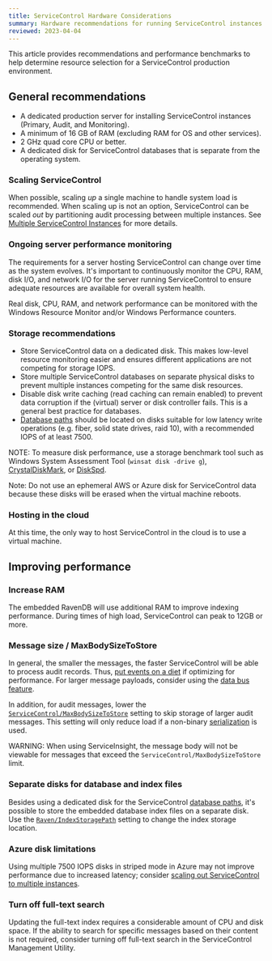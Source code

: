 ```yaml
---
title: ServiceControl Hardware Considerations
summary: Hardware recommendations for running ServiceControl instances
reviewed: 2023-04-04
---
```


This article provides recommendations and performance benchmarks to help determine resource selection for a ServiceControl production environment.

## General recommendations

* A dedicated production server for installing ServiceControl instances (Primary, Audit, and Monitoring).
* A minimum of 16 GB of RAM (excluding RAM for OS and other services).
* 2 GHz quad core CPU or better.
* A dedicated disk for ServiceControl databases that is separate from the operating system.

### Scaling ServiceControl

When possible, scaling *up* a single machine to handle system load is recommended. When scaling up is not an option, ServiceControl can be scaled *out* by partitioning audit processing between multiple instances. See [Multiple ServiceControl Instances](remotes.md) for more details.

### Ongoing server performance monitoring

The requirements for a server hosting ServiceControl can change over time as the system evolves. It's important to continuously monitor the CPU, RAM, disk I/O, and network I/O for the server running ServiceControl to ensure adequate resources are available for overall system health.

Real disk, CPU, RAM, and network performance can be monitored with the Windows Resource Monitor and/or Windows Performance counters.

### Storage recommendations

* Store ServiceControl data on a dedicated disk. This makes low-level resource monitoring easier and ensures different applications are not competing for storage IOPS.
* Store multiple ServiceControl databases on separate physical disks to prevent multiple instances competing for the same disk resources.
* Disable disk write caching (read caching can remain enabled) to prevent data corruption if the (virtual) server or disk controller fails. This is a general best practice for databases.
* [Database paths](/servicecontrol/creating-config-file.md#host-settings-servicecontroldbpath) should be located on disks suitable for low latency write operations (e.g. fiber, solid state drives, raid 10), with a recommended IOPS of at least 7500.

NOTE: To measure disk performance, use a storage benchmark tool such as Windows System Assessment Tool (`winsat disk -drive g`), [CrystalDiskMark](https://crystalmark.info/en/software/crystaldiskmark/), or [DiskSpd](https://github.com/Microsoft/diskspd).

Note: Do not use an ephemeral AWS or Azure disk for ServiceControl data because these disks will be erased when the virtual machine reboots.

### Hosting in the cloud

At this time, the only way to host ServiceControl in the cloud is to use a virtual machine.

## Improving performance

### Increase RAM

The embedded RavenDB will use additional RAM to improve indexing performance. During times of high load, ServiceControl can peak to 12GB or more.

### Message size / MaxBodySizeToStore

In general, the smaller the messages, the faster ServiceControl will be able to process audit records. Thus, [put events on a diet](https://particular.net/blog/putting-your-events-on-a-diet) if optimizing for performance. For larger message payloads, consider using the [data bus feature](/nservicebus/messaging/databus/).

In addition, for audit messages, lower the [`ServiceControl/MaxBodySizeToStore`](/servicecontrol/creating-config-file.md#performance-tuning-servicecontrolmaxbodysizetostore) setting to skip storage of larger audit messages. This setting will only reduce load if a non-binary [serialization](/nservicebus/serialization/) is used.

WARNING: When using ServiceInsight, the message body will not be viewable for messages that exceed the `ServiceControl/MaxBodySizeToStore` limit.

### Separate disks for database and index files

Besides using a dedicated disk for the ServiceControl [database paths](/servicecontrol/creating-config-file.md#host-settings-servicecontroldbpath), it's possible to store the embedded database index files on a separate disk. Use the [`Raven/IndexStoragePath`](/servicecontrol/creating-config-file.md#host-settings-ravenindexstoragepath) setting to change the index storage location.

### Azure disk limitations

Using multiple 7500 IOPS disks in striped mode in Azure may not improve performance due to increased latency; consider [scaling out ServiceControl to multiple instances](#general-recommendations-scaling-service-control).

### Turn off full-text search

Updating the full-text index requires a considerable amount of CPU and disk space. If the ability to search for specific messages based on their content is not required, consider turning off full-text search in the ServiceControl Management Utility.
